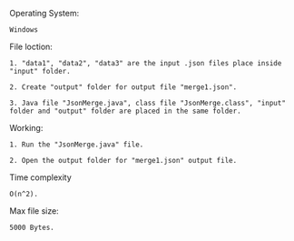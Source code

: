 Operating System:

	Windows

File loction: 

	1. "data1", "data2", "data3" are the input .json files place inside "input" folder.
	
	2. Create "output" folder for output file "merge1.json".
	
	3. Java file "JsonMerge.java", class file "JsonMerge.class", "input" folder and "output" folder are placed in the same folder.

Working:

	1. Run the "JsonMerge.java" file.
	
	2. Open the output folder for "merge1.json" output file.
	
Time complexity

	O(n^2).
	
Max file size:

	5000 Bytes.
